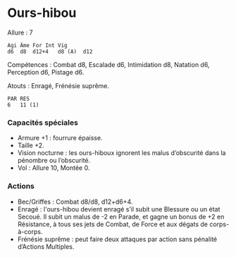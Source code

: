 # Ours-hibou

Allure : 7

	Agi	Âme	For	Int	Vig
	d6	d8	d12+4	d8 (A)	d12

Compétences : Combat d8, Escalade d6, Intimidation d8, Natation d6, Perception d6, Pistage d6.

Atouts : Enragé, Frénésie suprême.

	PAR	RES
	6	11 (1)

### Capacités spéciales
- Armure +1 : fourrure épaisse.
- Taille +2.
- Vision nocturne : les ours-hiboux ignorent les malus d’obscurité dans la pénombre ou l’obscurité.
- Vol : Allure 10, Montée 0.

### Actions
- Bec/Griffes : Combat d8/d8, d12+d6+4.
- Enragé : l'ours-hibou devient enragé s’il subit une Blessure ou un état Secoué. Il subit un malus de -2 en Parade, et gagne un bonus de +2 en Résistance, à tous ses jets de Combat, de Force et aux dégats de corps-à-corps.
- Frénésie suprême : peut faire deux attaques par action sans pénalité d’Actions Multiples.
